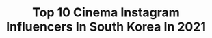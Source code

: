 ---
title: Top 10 Cinema Instagram Influencers In South Korea In 2021
description: >-
  Find top cinema Instagram influencers in South Korea in 2021. Most popular hashtags: #somewheremagazine #cinematic #photooftheday #photography.
platform: Instagram
hits: 11
text_top: Analyze the best Instagram influencers on inBeat.
text_bottom: inBeat holds 11 Instagram influencers like this in South Korea for you to connect with.
profiles:
  - username: "bongky.capture"
    fullname: >-
      B.O.N.G.K.Y
    bio: >-
      Under PT.Bongky Kreasi Nusantara Photographer | Cinematographer DM for inquiries
    location: "South Korea"
    followers: 7901
    engagement: 391
    commentsToLikes: 0.025115
    id: ck6u8s9jxtd4n0j71uwm2m7o4
    verified: false
    hashtags: "#photographerinseoul, #indonesianphotographer, #indonesianphotographerinseoul, #seoul"
  - username: "busanfilmfest"
    fullname: >-
      부산국제영화제
    bio: >-
      부산국제영화제 공식 인스타그램 제25회 #부산국제영화제 (#BIFF2020) 2020.10.07-10.16, 부산 영화의전당 25th Busan International Film Festival Oct 7-16, Busan Cinema Center
    location: "South Korea"
    followers: 17272
    engagement: 234
    commentsToLikes: 0.035965
    id: ck5qaaxvxfg4z0i115nkc3oqi
    verified: false
    hashtags: "#biff, #communitybiff, #biff2019, #24thbusaninternationalfilmfestival"
  - username: "korea_nightscape"
    fullname: >-
      준가을
    bio: >-
      Professional in Timelapse & Hyperlapse Nikon School Instructor Media Creator, Seoul City
    location: "South Korea"
    followers: 14925
    engagement: 711
    commentsToLikes: 0.013190
    id: ck0w2dhoknt1t0i196uo17qht
    verified: false
    hashtags: "#nightphotography, #visitseoul, #myeongdong, #seoul"
  - username: "dear.abby_"
    fullname: >-
      
    bio: >-
      혜 영 데일리프렌즈 4&5기 #혜영x숙소 한국관광공사 VKCreW Find your mood #파인드유어무드 #findurmood #공간촬영 #개인촬영 DM or findurmood@gmail.com
    location: "South Korea"
    followers: 2641
    engagement: 1664
    commentsToLikes: 0.157524
    id: ck6twwj1lui7a0j716asv5dwi
    verified: false
    hashtags: "#coffeetime, #hellofrom, #ourmag, #saturdaysmag"
  - username: "shamitmussavi"
    fullname: >-
      Fazlulloh Shamit Musavi
    bio: >-
      Human™
    location: "South Korea"
    followers: 27931
    engagement: 728
    commentsToLikes: 0.008575
    id: ck13ckprx0u3h0i19cbqsa1zx
    verified: false
    hashtags: "#pellicolamag, #gominimalmag, #artclassified, #imaginarymagnitude"
  - username: "arang_eleven"
    fullname: >-
      Arang eleven
    bio: >-
      예약 문의 email - info@seoulinktattoo.com 또는 DM
    location: "South Korea"
    followers: 45735
    engagement: 393
    commentsToLikes: 0.023645
    id: ck55k51uiyh6n0i11jccth73u
    verified: false
    hashtags: "#blackworktattooartist, #blackwear, #tttism, #blackworkerssubmission"
  - username: "hyeoungdae_photo"
    fullname: >-
      Hyeoungdae_photo & film
    bio: >-
      Freelance Photographer 🏷contact : DM, kakao : gudeo248 . 11,12월 촬영신청 받고있습니다 (유료)
    location: "South Korea"
    followers: 9630
    engagement: 928
    commentsToLikes: 0.022504
    id: ckf5spkqhg19y0j23q2m4ckv9
    verified: false
    hashtags: "#as, #cityports, #35mmfilmphotography, #photocinematic"
  - username: "pop_surreal"
    fullname: >-
      Pop Surreal
    bio: >-
      Welcome to Pop Surreal! Credit on each post | No ownership claimed.
    location: "South Korea"
    followers: 242787
    engagement: 332
    commentsToLikes: 0.005379
    id: ck0ubsxpifb2w0i19sdmwa3k8
    verified: false
    hashtags: "#art, #c4d, #painting, #popsurrealism"
  - username: "seonsu_photo"
    fullname: >-
      선수포토(광주광역시)
    bio: >-
      저 혼자만 좋아하는 사진보다는... 많은 분들이 좋아하는 사진을 담고싶어요.
    location: "South Korea"
    followers: 3270
    engagement: 889
    commentsToLikes: 0.041882
    id: ckaoz3gm4k7da0i78cy4nziam
    verified: false
    hashtags: "#sonya7r3, #koreastyle, #snap, #portraitgrams"
  - username: "taeyupkim_yupee"
    fullname: >-
      Taeyup Kim
    bio: >-
      📸 Award-winning UW photographer - Korea🇰🇷 🏆 Orthipaedic surgeon, ROKAF🥇 👨🏻‍⚕️ 연세 세브란스 정형외과 🏥 ↘️↘️⬇️⬇️↙️↙️
    location: "South Korea"
    followers: 4015
    engagement: 1228
    commentsToLikes: 0.028291
    id: ck6u1igyvlxdh0j71unkydy5d
    verified: false
    hashtags: "#anilao, #scubadiving, #underwaterphotography, #cardinalfish"
---